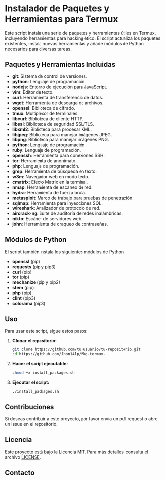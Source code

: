 
# Instalador de Paquetes y Herramientas para Termux

Este script instala una serie de paquetes y herramientas útiles en Termux, incluyendo herramientas para hacking ético. El script actualiza los paquetes existentes, instala nuevas herramientas y añade módulos de Python necesarios para diversas tareas.

## Paquetes y Herramientas Incluidas

- **git**: Sistema de control de versiones.
- **python**: Lenguaje de programación.
- **nodejs**: Entorno de ejecución para JavaScript.
- **vim**: Editor de texto.
- **curl**: Herramienta de transferencia de datos.
- **wget**: Herramienta de descarga de archivos.
- **openssl**: Biblioteca de cifrado.
- **tmux**: Multiplexor de terminales.
- **libcurl**: Biblioteca de cliente HTTP.
- **libssl**: Biblioteca de seguridad SSL/TLS.
- **libxml2**: Biblioteca para procesar XML.
- **libjpeg**: Biblioteca para manejar imágenes JPEG.
- **libpng**: Biblioteca para manejar imágenes PNG.
- **python**: Lenguaje de programación.
- **ruby**: Lenguaje de programación.
- **openssh**: Herramienta para conexiones SSH.
- **tor**: Herramienta de anonimato.
- **php**: Lenguaje de programación.
- **grep**: Herramienta de búsqueda en texto.
- **w3m**: Navegador web en modo texto.
- **cmatrix**: Efecto Matrix en la terminal.
- **nmap**: Herramienta de escaneo de red.
- **hydra**: Herramienta de fuerza bruta.
- **metasploit**: Marco de trabajo para pruebas de penetración.
- **sqlmap**: Herramienta para inyecciones SQL.
- **wireshark**: Analizador de protocolo de red.
- **aircrack-ng**: Suite de auditoría de redes inalámbricas.
- **nikto**: Escáner de servidores web.
- **john**: Herramienta de craqueo de contraseñas.

## Módulos de Python

El script también instala los siguientes módulos de Python:

- **openssl** (pip)
- **requests** (pip y pip3)
- **curl** (pip)
- **tor** (pip)
- **mechanize** (pip y pip2)
- **stem** (pip)
- **php** (pip)
- **clint** (pip3)
- **colorama** (pip3)

## Uso

Para usar este script, sigue estos pasos:

1. **Clonar el repositorio:**
   ```bash
   git clone https://github.com/tu-usuario/tu-repositorio.git
   cd https://github.com/Jhon14lp/Pkg-termux-
2. **Hacer el script ejecutable:**
   ```bash
   chmod +x install_packages.sh
   ```

3. **Ejecutar el script:**
   ```bash
   ./install_packages.sh
   ```

## Contribuciones

Si deseas contribuir a este proyecto, por favor envía un pull request o abre un issue en el repositorio.
## Licencia

Este proyecto está bajo la Licencia MIT. Para más detalles, consulta el archivo [LICENSE](LICENSE).

## Contacto